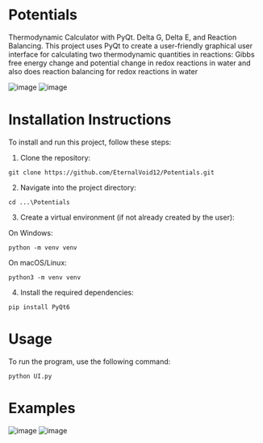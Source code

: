 # Potentials
Thermodynamic Calculator with PyQt. Delta G, Delta E, and Reaction Balancing. This project uses PyQt to create a user-friendly graphical user interface for calculating two thermodynamic quantities in reactions: Gibbs free energy change and potential change in redox reactions in water and also does reaction balancing for redox reactions in water


![image](https://github.com/user-attachments/assets/aa44d4db-45da-49d1-983d-8912fa084e6d)
![image](https://github.com/user-attachments/assets/9732879a-9ead-4e33-954b-ac5aaf6d3327)



# Installation Instructions
To install and run this project, follow these steps:

1. Clone the repository:
```
git clone https://github.com/EternalVoid12/Potentials.git

```
2. Navigate into the project directory:
```
cd ...\Potentials
```
3. Create a virtual environment (if not already created by the user):

On Windows:
```
python -m venv venv
```
On macOS/Linux:
```
python3 -m venv venv
```
4. Install the required dependencies:
```
pip install PyQt6
```
# Usage
To run the program, use the following command:
```
python UI.py
```
# Examples
![image](https://github.com/user-attachments/assets/87da70fb-2ad9-429e-be81-4fcf4a7797f9)
![image](https://github.com/user-attachments/assets/353ac7a9-b920-4274-a17b-7bcf8f9d970d)




